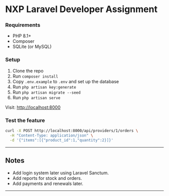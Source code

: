 # NXP Laravel Developer Assignment

### Requirements

- PHP 8.1+
- Composer
- SQLite (or MySQL)

### Setup

1. Clone the repo
2. Run `composer install`
3. Copy `.env.example` to `.env` and set up the database
4. Run `php artisan key:generate`
5. Run `php artisan migrate --seed`
6. Run `php artisan serve`

Visit: [http://localhost:8000](http://localhost:8000)

### Test the feature

```bash
curl -X POST http://localhost:8000/api/providers/1/orders \
  -H "Content-Type: application/json" \
  -d '{"items":[{"product_id":1,"quantity":2}]}'
```

---

## Notes

- Add login system later using Laravel Sanctum.
- Add reports for stock and orders.
- Add payments and renewals later.

---
